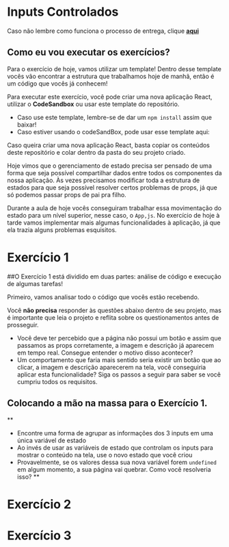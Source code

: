 # Inputs Controlados

Caso não lembre como funciona o processo de entrega, clique [**aqui**](https://github.com/labenuexercicios/instrucoes-entrega)


## Como eu vou executar os exercícios?
Para o exercício de hoje, vamos utilizar um template! Dentro desse template vocês vão encontrar a estrutura que trabalhamos hoje de manhã, então é um código que vocês já conhecem! 


Para executar este exercício, você pode criar uma nova aplicação React, utilizar o **CodeSandbox** ou usar este template do repositório.
- Caso use este template, lembre-se de dar um `npm install` assim que baixar! 
- Caso estiver usando o codeSandBox, pode usar esse template aqui: 

Caso queira criar uma nova aplicação React, basta copiar os conteúdos deste repositório e colar dentro da pasta do seu projeto criado.

Hoje vimos que o gerenciamento de estado precisa ser pensado de uma forma que seja possível compartilhar dados entre todos os componentes da nossa aplicação. Às vezes precisamos modificar toda a estrutura de estados para que seja possível resolver certos problemas de props, já que só podemos passar props de pai pra filho.

Durante a aula de hoje vocês conseguiram trabalhar essa movimentação do estado para um nível superior, nesse caso, o `App,js`. No exercício de hoje à tarde vamos implementar mais algumas funcionalidades à aplicação, já que ela trazia alguns problemas esquisitos.

# Exercício 1

##O Exercício 1 está dividido em duas partes: análise de código e execução de algumas tarefas!

Primeiro, vamos analisar todo o código que vocês estão recebendo.

Você **não precisa** responder às questões abaixo dentro de seu projeto, mas é importante que leia o projeto e reflita sobre os questionamentos antes de prosseguir.

- Você deve ter percebido que a página não possui um botão e assim que passamos as props corretamente, a imagem e descrição já aparecem em tempo real. Consegue entender o motivo disso acontecer?
- Um comportamento que faria mais sentido seria existir um botão que ao clicar, a imagem e descrição aparecerem na tela, você conseguiria aplicar esta funcionalidade? Siga os passos a seguir para saber se você cumpriu todos os requisitos.

## Colocando a mão na massa para o Exercício 1.

**
- Encontre uma forma de agrupar as informações dos 3 inputs em uma única variável de estado
- Ao invés de usar as variáveis de estado que controlam os inputs para mostrar o conteúdo na tela, use o novo estado que você criou
- Provavelmente, se os valores dessa sua nova variável forem `undefined` em algum momento, a sua página vai quebrar. Como você resolveria isso?
**

# Exercício 2


# Exercício 3


